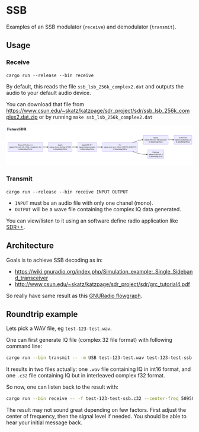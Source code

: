 SSB
===

Examples of an SSB modulator (`receive`) and demodulator (`transmit`).

## Usage

### Receive

```
cargo run --release --bin receive
```

By default, this reads the file `ssb_lsb_256k_complex2.dat` and outputs the audio to your default audio device.

You can download that file from https://www.csun.edu/~skatz/katzpage/sdr_project/sdr/ssb_lsb_256k_complex2.dat.zip or by running `make ssb_lsb_256k_complex2.dat`

![](flowgraph-2022-07-28-124646.png)

### Transmit

```
cargo run --release --bin receive INPUT OUTPUT
```

* `INPUT` must be an audio file with only one chanel (mono).
* `OUTPUT` will be a wave file containing the complex IQ data generated.

You can view/listen to it using an software define radio application like [SDR++](https://www.sdrpp.org/).

## Architecture

Goals is to achieve SSB decoding as in:
* https://wiki.gnuradio.org/index.php/Simulation_example:_Single_Sideband_transceiver
* http://www.csun.edu/~skatz/katzpage/sdr_project/sdr/grc_tutorial4.pdf

So really have same result as this [GNURadio flowgraph](./ssb-decoder.grc).

## Roundtrip example

Lets pick a WAV file, eg `test-123-test.wav`.

One can first generate IQ file (complex 32 file format) with following command line:

```sh
cargo run --bin transmit -- -m USB test-123-test.wav test-123-test-ssb
```

It results in two files actually: one `.wav` file containing IQ in int16 format, and one `.c32` file containing IQ but in interleaved complex f32 format.

So now, one can listen back to the result with:

```sh
cargo run --bin receive -- -f test-123-test-ssb.c32 --center-freq 50950 --file-level 3.0
```

The result may not sound great depending on few factors. First adjust the center of frequency, then the signal level if needed.
You should be able to hear your initial message back.